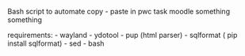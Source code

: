 Bash script to automate copy - paste in pwc task moodle something something

requirements: - wayland - ydotool - pup (html parser) - sqlformat ( pip install sqlformat) - sed - bash
